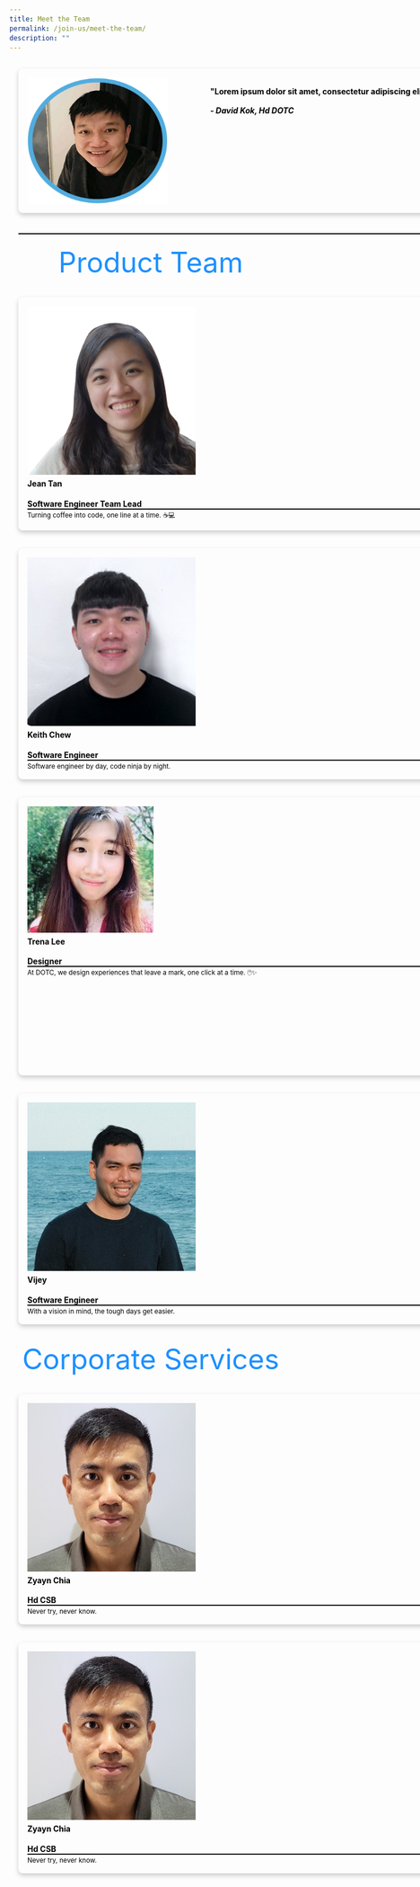 ```yaml
---
title: Meet the Team
permalink: /join-us/meet-the-team/
description: ""
---
```

<div style="display:flex;">
	<div style="color:black;font-size:30;border-radius:8px;box-shadow:0 4px 8px 0 rgba(0,0,0,0.2);margin:16px;width:100vh">
		<div style="display:flex;width:100vh;align-items:flex-start">
	<img src="/images/Meet%20the%20Team/david-kok.png" style="margin:16px;width:250px;height:225px;">
			<b style="margin-left:60px;margin-right:60px;margin-top:15px"><br>"Lorem ipsum dolor sit amet, consectetur adipiscing elit, sed do eiusmod tempor incididunt ut labore et dolore magna aliqua."<br><br><i>- David Kok, Hd DOTC</i></b>
		</div>
	</div>
</div>
<div>
	<hr style="width:100vh;border-top: 1px solid #000;margin-top:20px;margin-bottom:20px;margin-left:16px;margin-right:16px">
</div>
	
<header style="font-size:50px;margin:16px;color:Dodgerblue">Product Team</header>

<!--Row1-->

<div style="display:flex;width:100vh;">
<div style="color:black;font-size:30;border-radius:8px;box-shadow:0 4px 8px 0 rgba(0,0,0,0.2);width:30%;margin:16px">
	<div style="margin:16px">
		<img src="/images/Meet%20the%20Team/jean-tan-swe-full.png">
		<h4 style="margin-top:4px"><b>Jean Tan</b></h4>  
		<div>
		<b>Software Engineer Team Lead</b>
		<hr style="border-top: 1px solid #000;margin:0px">
		<small style="margin-top:4px">Turning coffee into code, one line at a time. ☕💻</small>
			</div>
	</div>  
</div>
<div style="color:black;font-size:30;border-radius:8px;box-shadow:0 4px 8px 0 rgba(0,0,0,0.2);width:30%;margin:16px">
	<div style="margin:16px;position:relative">
		<img src="/images/Meet%20the%20Team/foo-chi-fa-swe-full.png">
		<h4 style="margin-top:4px"><b>Chi Fa Foo</b></h4>  
		<div>
			<b>Software Engineer</b>
		<hr style="border-top: 1px solid #000;margin:0px">
			<small style="margin-top:4px">From 'Hello, World!' to 'Hello, Future!'</small>
			</div>
	</div>  
</div>
<div style="color:black;font-size:30;border-radius:8px;box-shadow:0 4px 8px 0 rgba(0,0,0,0.2);width:30%;margin:16px">
	<div style="margin:16px">
		<img src="/images/Meet%20the%20Team/christian-chow-swe-full.png">
		<h4 style="margin-top:4px"><b>Christian Chow</b></h4>  
		<b>Software Engineer</b>
		<hr style="border-top: 1px solid #000;margin:0px">
		<small style="margin-top:4px">Crushing bugs and breaking boundaries.</small>
	</div>  
</div>
	<div style="color:black;font-size:30;border-radius:8px;box-shadow:0 4px 8px 0 rgba(0,0,0,0.2);width:30%;margin:16px">
	<div style="margin:16px">
		<img src="/images/Meet%20the%20Team/keith-chew-swe-full.png">
		<h4 style="margin-top:4px"><b>Keith Chew</b></h4> 
		<div>
		<b>Software Engineer</b>
		<hr style="border-top: 1px solid #000;margin:0px">
		<small style="margin-top:4px">Software engineer by day, code ninja by night.</small>
			</div>
	</div>  
</div>
</div>


<!--Row 2-->
<div style="display:flex;width:80vh;">
<div style="color:black;font-size:30;border-radius:8px;box-shadow:0 4px 8px 0 rgba(0,0,0,0.2);width:30%;margin:16px">
	<div style="margin:16px">
		<img src="/images/Meet%20the%20Team/keith-chew-swe-full.png">
		<h4 style="margin-top:4px"><b>Keith Chew</b></h4>  
		<div>
		<b>Software Engineer</b>
		<hr style="border-top: 1px solid #000;margin:0px">
		<small style="margin-top:4px">Software engineer by day, code ninja by night.</small>
			</div>
	</div>  
</div>
<div style="color:black;font-size:30;border-radius:8px;box-shadow:0 4px 8px 0 rgba(0,0,0,0.2);width:30%;margin:16px">
	<div style="margin:16px;position:relative">
		<img src="/images/Meet%20the%20Team/ong-wei-xiang-swe-full.jpeg">
		<h4 style="margin-top:4px"><b>Ong Wei Xiang</b></h4>  
		<div>
			<b>Software Engineer</b>
		<hr style="border-top: 1px solid #000;margin:0px">
			<small style="margin-top:4px">Automate and cruise, with nothing to lose. Let Terraform peruse, while I snooze.</small>
			</div>
	</div>  
</div>
<div style="color:black;font-size:30;border-radius:8px;box-shadow:0 4px 8px 0 rgba(0,0,0,0.2);width:30%;margin:16px">
	<div style="margin:16px">
		<img src="/images/Meet%20the%20Team/benjamin-loh-swe-full.png">
		<h4 style="margin-top:4px"><b>Benjamin Loh</b></h4>  
		<b>Software Engineer</b>
		<hr style="border-top: 1px solid #000;margin:0px">
		<small style="margin-top:4px">Hello World</small>
	</div>  
</div>
</div>
<!--Row 3 -->
<div style="display:flex;width:80vh;">
<div style="color:black;font-size:30;border-radius:8px;box-shadow:0 4px 8px 0 rgba(0,0,0,0.2);width:30%;margin:16px">
	<div style="margin:16px">
		<img src="/images/Meet%20the%20Team/trena-lee-designer-full.jpeg">
		<h4 style="margin-top:4px"><b>Trena Lee</b></h4>  
		<div style="flex-flow">
		<b>Designer</b>
		<hr style="border-top: 1px solid #000;margin:0px">
		<small style="margin-top:4px">At DOTC, we design experiences that leave a mark, one click at a time. 🖱️✨</small>
			</div>
	</div>  
</div>
<div style="color:black;font-size:30;border-radius:8px;box-shadow:0 4px 8px 0 rgba(0,0,0,0.2);width:30%;margin:16px">
	<div style="margin:16px;position:relative">
		<img src="/images/Meet%20the%20Team/ang-ding-jie-swe-full.jpeg">
		<h4 style="margin-top:4px"><b>Ding Jie</b></h4>  
		<div style="height:30px">
			<b>Software Engineer</b>
		<hr style="border-top: 1px solid #000;margin:0px">
			<small style="margin-top:4px">I love cats</small>
			</div>
	</div>  
</div>
<div style="color:black;font-size:30;border-radius:8px;box-shadow:0 4px 8px 0 rgba(0,0,0,0.2);width:30%;margin:16px">
	<div style="margin:16px">
		<img src="/images/Meet%20the%20Team/moon-member-full.jpg">
		<h4 style="margin-top:4px"><b>Ravi</b></h4>  
		<b>Software Engineer</b>
		<hr style="border-top: 1px solid #000;margin:0px">
		<small style="margin-top:4px">I shy</small>
	</div>  
</div>
</div>
<!--Row 4 -->
<div style="display:flex;width:80vh;">
<div style="color:black;font-size:30;border-radius:8px;box-shadow:0 4px 8px 0 rgba(0,0,0,0.2);width:30%;margin:16px">
	<div style="margin:16px">
		<img src="/images/Meet%20the%20Team/vijey-swe-full.png">
		<h4 style="margin-top:4px"><b>Vijey</b></h4>  
		<div style="flex-flow">
		<b>Software Engineer</b>
		<hr style="border-top: 1px solid #000;margin:0px">
		<small style="margin-top:4px">With a vision in mind, the tough days get easier.</small>
			</div>
	</div>  
</div>
</div>
<!--Header -->
<header style="font-size:50px;margin:16px;color:Dodgerblue">Corporate Services</header>
<!--Row 1 -->
<div style="display:flex;width:80vh;">
<div style="color:black;font-size:30;border-radius:8px;box-shadow:0 4px 8px 0 rgba(0,0,0,0.2);width:30%;margin:16px">
	<div style="margin:16px">
		<img src="/images/Meet%20the%20Team/zyayn-chia-corporate-full.jpg">
		<h4 style="margin-top:4px"><b>Zyayn Chia</b></h4>  
		<div style="flex-flow">
		<b>Hd CSB</b>
		<hr style="border-top: 1px solid #000;margin:0px">
		<small style="margin-top:4px">Never try, never know.</small>
			</div>
	</div>  
</div>
<div style="color:black;font-size:30;border-radius:8px;box-shadow:0 4px 8px 0 rgba(0,0,0,0.2);width:30%;margin:16px">
	<div style="margin:16px;position:relative">
		<img src="/images/Meet%20the%20Team/priscillia-seah-corporate-full.png">
		<h4 style="margin-top:4px"><b>Priscillia Seah</b></h4>  
		<div style="height:30px">
			<b>Manpower Officer</b>
		<hr style="border-top: 1px solid #000;margin:0px">
			<small style="margin-top:4px">I love people</small>
			</div>
	</div>  
</div>
<div style="color:black;font-size:30;border-radius:8px;box-shadow:0 4px 8px 0 rgba(0,0,0,0.2);width:30%;margin:16px">
	<div style="margin:16px">
		<img src="/images/Meet%20the%20Team/sharmain-corporate-full.png">
		<h4 style="margin-top:4px"><b>Sharmain Chan</b></h4>  
		<b>Finance Officer</b>
		<hr style="border-top: 1px solid #000;margin:0px">
		<small style="margin-top:4px">I love money</small>
	</div>  
</div></div>

<!--Row 2 -->
<div style="display:flex;width:80vh;">
<div style="color:black;font-size:30;border-radius:8px;box-shadow:0 4px 8px 0 rgba(0,0,0,0.2);width:30%;margin:16px">
	<div style="margin:16px">
		<img src="/images/Meet%20the%20Team/zyayn-chia-corporate-full.jpg">
		<h4 style="margin-top:4px"><b>Zyayn Chia</b></h4>  
		<div style="flex-flow">
		<b>Hd CSB</b>
		<hr style="border-top: 1px solid #000;margin:0px">
		<small style="margin-top:4px">Never try, never know.</small>
			</div>
	</div>  
</div></div>